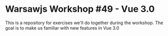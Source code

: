 # Warsawjs Workshop #49 - Vue 3.0

This is a repository for exercises we'll do together during the workshop.
The goal is to make us familiar with new features in Vue 3.0

# 